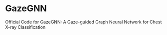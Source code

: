 # GazeGNN
Official Code for GazeGNN: A Gaze-guided Graph Neural Network for Chest X-ray Classification
